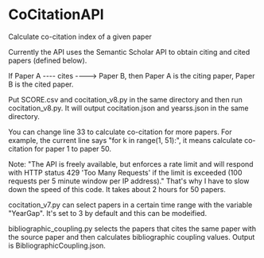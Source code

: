 # CoCitationAPI
Calculate co-citation index of a given paper

Currently the API uses the Semantic Scholar API to obtain citing and cited papers (defined below).

If Paper A ---- cites ----> Paper B, then Paper A is the citing paper, Paper B is the cited paper. 

Put SCORE.csv and cocitation_v8.py in the same directory and then run cocitation_v8.py. It will output cocitation.json and yearss.json in the same directory. 

You can change line 33 to calculate co-citation for more papers. For example, the current line says "for k in range(1, 51):", it means calculate co-citation for paper 1 to paper 50.

Note: "The API is freely available, but enforces a rate limit and will respond with HTTP status 429 'Too Many Requests' if the limit is exceeded (100 requests per 5 minute window per IP address)." That's why I have to slow down the speed of this code. It takes about 2 hours for 50 papers.


cocitation_v7.py can select papers in a certain time range with the variable "YearGap". It's set to 3 by default and this can be modeified.

bibliographic_coupling.py selects the papers that cites the same paper with the source paper and then calculates bibliographic coupling values. Output is BibliographicCoupling.json.
